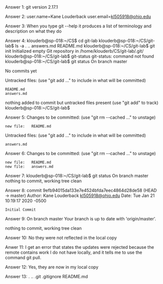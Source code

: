 Answer 1: git version 2.17.1

Answer 2: user.name=Kane Louderback
	  user.email=kl505918@ohio.edu

Answer 3: When you type git --help it produces a list of terminology and description on what they do

Answer 4:
klouderb@sp-018:~/CS$ cd git-lab
klouderb@sp-018:~/CS/git-lab$ ls -a
.  ..  answers.md  README.md
klouderb@sp-018:~/CS/git-lab$ git init
Initialized empty Git repository in /home/klouderb/CS/git-lab/.git/
klouderb@sp-018:~/CS/git-lab$ git-status
git-status: command not found
klouderb@sp-018:~/CS/git-lab$ git status
On branch master

No commits yet

Untracked files:
  (use "git add <file>..." to include in what will be committed)

	README.md
	answers.md

nothing added to commit but untracked files present (use "git add" to track)
klouderb@sp-018:~/CS/git-lab$ 

Answer 5:
Changes to be committed:
  (use "git rm --cached <file>..." to unstage)

	new file:   README.md

Untracked files:
  (use "git add <file>..." to include in what will be committed)

	answers.md

Answer 6:
Changes to be committed:
  (use "git rm --cached <file>..." to unstage)

	new file:   README.md
	new file:   answers.md

Answer 7:
klouderb@sp-018:~/CS/git-lab$ git status
On branch master
nothing to commit, working tree clean

Answer 8:
commit 9efb94015da133e7e4524bfda7eec4864d28de58 (HEAD -> master)
Author: Kane Louderback <kl505918@ohio.edu>
Date:   Tue Jan 21 10:19:17 2020 -0500

    Initial Commit

Answer 9:
On branch master
Your branch is up to date with 'origin/master'.

nothing to commit, working tree clean

Answer 10: No they were not reflected in the local copy

Anwer 11: I get an error that states the updates were rejected because the remote contains work I do not have locally, and it tells me to use the command git pull.

Answer 12: Yes, they are now in my local copy

Answer 13:
.  ..  .git  .gitignore  README.md







